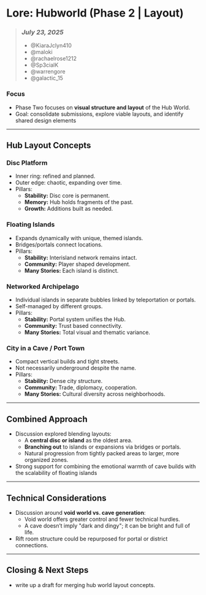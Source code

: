 # Lore: Hubworld (Phase 2 | Layout)

> ### _July 23, 2025_
>
> - @KiaraJclyn410
> - @maloki
> - @rachaelrose1212
> - @Sp3cialK
> - @warrengore
> - @galactic_15

### Focus
- Phase Two focuses on **visual structure and layout** of the Hub World.
- Goal: consolidate submissions, explore viable layouts, and identify shared design elements

---

## Hub Layout Concepts

### Disc Platform
- Inner ring: refined and planned.
- Outer edge: chaotic, expanding over time.
- Pillars:
  - **Stability:** Disc core is permanent.
  - **Memory:** Hub holds fragments of the past.
  - **Growth:** Additions built as needed.

### Floating Islands
- Expands dynamically with unique, themed islands.
- Bridges/portals connect locations.
- Pillars:
  - **Stability:** Interisland network remains intact.
  - **Community:** Player shaped development.
  - **Many Stories:** Each island is distinct.

### Networked Archipelago
- Individual islands in separate bubbles linked by teleportation or portals.
- Self-managed by different groups.
- Pillars:
  - **Stability:** Portal system unifies the Hub.
  - **Community:** Trust based connectivity.
  - **Many Stories:** Total visual and thematic variance.

### City in a Cave / Port Town
- Compact vertical builds and tight streets.
- Not necessarily underground despite the name.
- Pillars:
  - **Stability:** Dense city structure.
  - **Community:** Trade, diplomacy, cooperation.
  - **Many Stories:** Cultural diversity across neighborhoods.

---

## Combined Approach
- Discussion explored blending layouts:
  - A **central disc or island** as the oldest area.
  - **Branching out** to islands or expansions via bridges or portals.
  - Natural progression from tightly packed areas to larger, more organized zones.
- Strong support for combining the emotional warmth of cave builds with the scalability of floating islands

---

## Technical Considerations
- Discussion around **void world vs. cave generation**:
  - Void world offers greater control and fewer technical hurdles.
  - A cave doesn’t imply "dark and dingy"; it can be bright and full of life.
- Rift room structure could be repurposed for portal or district connections.

---

## Closing & Next Steps
- write up a draft for merging hub world layout concepts.
